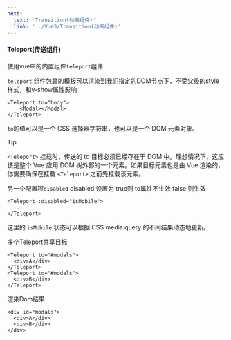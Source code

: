 ```yaml
---
next:
  text: 'Transition(动画组件)'
  link: '../Vue3/Transition(动画组件)'
---
```

#### Teleport(传送组件)

使用vue中的内置组件`teleport`组件

`teleport` 组件包裹的模板可以渲染到我们指定的DOM节点下，不受父级的style样式，和v-show属性影响

```vue
<Teleport to="body">
    <Modal></Modal>
</Teleport>
```

`to`的值可以是一个 CSS 选择器字符串，也可以是一个 DOM 元素对象。

> [!TIP]
>
> `<Teleport>` 挂载时，传送的 to 目标必须已经存在于 DOM 中。理想情况下，这应该是整个 Vue 应用 DOM 树外部的一个元素。如果目标元素也是由 Vue 渲染的，你需要确保在挂载 `<Teleport>` 之前先挂载该元素。

另一个配置项`disabled` disabled 设置为 true则 to属性不生效 false 则生效

```vue
<Teleport :disabled="isMobile">
  ...
</Teleport>
```

这里的 `isMobile` 状态可以根据 CSS media query 的不同结果动态地更新。

多个Teleport共享目标

```vue
<Teleport to="#modals">
  <div>A</div>
</Teleport>
<Teleport to="#modals">
  <div>B</div>
</Teleport>
```

渲染Dom结果

```vue
<div id="modals">
  <div>A</div>
  <div>B</div>
</div>
```

